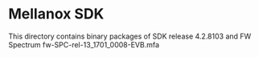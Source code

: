 Mellanox SDK
=============

This directory contains binary packages of SDK release 4.2.8103 and FW Spectrum fw-SPC-rel-13_1701_0008-EVB.mfa
